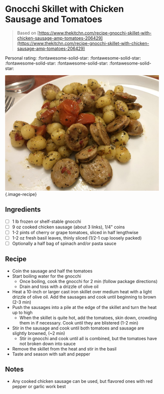 # Gnocchi Skillet with Chicken Sausage and Tomatoes

> Based on [https://www.thekitchn.com/recipe-gnocchi-skillet-with-chicken-sausage-amp-tomatoes-206429](https://www.thekitchn.com/recipe-gnocchi-skillet-with-chicken-sausage-amp-tomatoes-206429)

<!-- {cts} rating=5; (User can specify rating on scale of 1-5) -->

Personal rating: :fontawesome-solid-star: :fontawesome-solid-star: :fontawesome-solid-star: :fontawesome-solid-star: :fontawesome-solid-star:

<!-- {cte} -->

<!-- {cts} name_image=gnocchi_skillet_with_chicken_sausage_and_tomatoes.jpeg; (User can specify image name) -->

![gnocchi_skillet_with_chicken_sausage_and_tomatoes.jpeg](./gnocchi_skillet_with_chicken_sausage_and_tomatoes.jpeg){.image-recipe}

<!-- {cte} -->

## Ingredients

- [ ] 1 lb frozen or shelf-stable gnocchi
- [ ] 9 oz cooked chicken sausage (about 3 links), 1/4" coins
- [ ] 1-2 pints of cherry or grape tomatoes, sliced in half lengthwise
- [ ] 1-2 oz fresh basil leaves, thinly sliced (1/2-1 cup loosely packed)
- [ ] Optionally a half bag of spinach and/or pasta sauce

## Recipe

- Coin the sausage and half the tomatoes
- Start boiling water for the gnocchi
    - Once boiling, cook the gnocchi for 2 min (follow package directions)
    - Drain and toss with a drizzle of olive oil
- Heat a 10-inch or larger cast iron skillet over medium heat with a light drizzle of olive oil. Add the sausages and cook until beginning to brown (2-3 min)
- Push the sausages into a pile at the edge of the skillet and turn the heat up to high
    - When the skillet is quite hot, add the tomatoes, skin down, crowding them in if necessary. Cook until they are blistered (1-2 min)
- Stir in the sausage and cook until both tomatoes and sausage are slightly browned, (~2 min)
    - Stir in gnocchi and cook until all is combined, but the tomatoes have not broken down into sauce
- Remove the skillet from the heat and stir in the basil
- Taste and season with salt and pepper

## Notes

- Any cooked chicken sausage can be used, but flavored ones with red pepper or garlic work best
